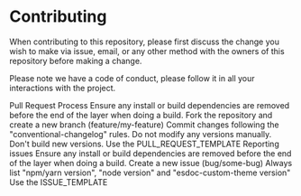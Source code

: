 # Contributing

When contributing to this repository, please first discuss the change you wish to make via issue, email, or any other method with the owners of this repository before making a change.

Please note we have a code of conduct, please follow it in all your interactions with the project.

Pull Request Process
Ensure any install or build dependencies are removed before the end of the layer when doing a build.
Fork the repository and create a new branch (feature/my-feature)
Commit changes following the "conventional-changelog" rules.
Do not modify any versions manually. Don't build new versions.
Use the PULL_REQUEST_TEMPLATE
Reporting issues
Ensure any install or build dependencies are removed before the end of the layer when doing a build.
Create a new issue (bug/some-bug)
Always list "npm/yarn version", "node version" and "esdoc-custom-theme
 version"
Use the ISSUE_TEMPLATE
